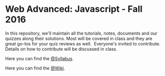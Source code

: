 # Web Advanced: Javascript - Fall 2016

In this repository, we'll maintain all the tutorials, notes, documents and our quizzes along their solutions. Most will be covered in class and they are great go-tos for your quiz reviews as well.  Everyone's invited to contribute. Details on how to contribute will be discussed in class.

Here you can find the [@Syllabus](https://github.com/web-advanced-fall-2016/class-wiki/blob/master/PGTE_5505_A_TEHRANI_FA16.pdf).

Here you can find the [@Wiki](https://github.com/web-advanced-fall-2016/class-wiki/wiki/Welcome!).





